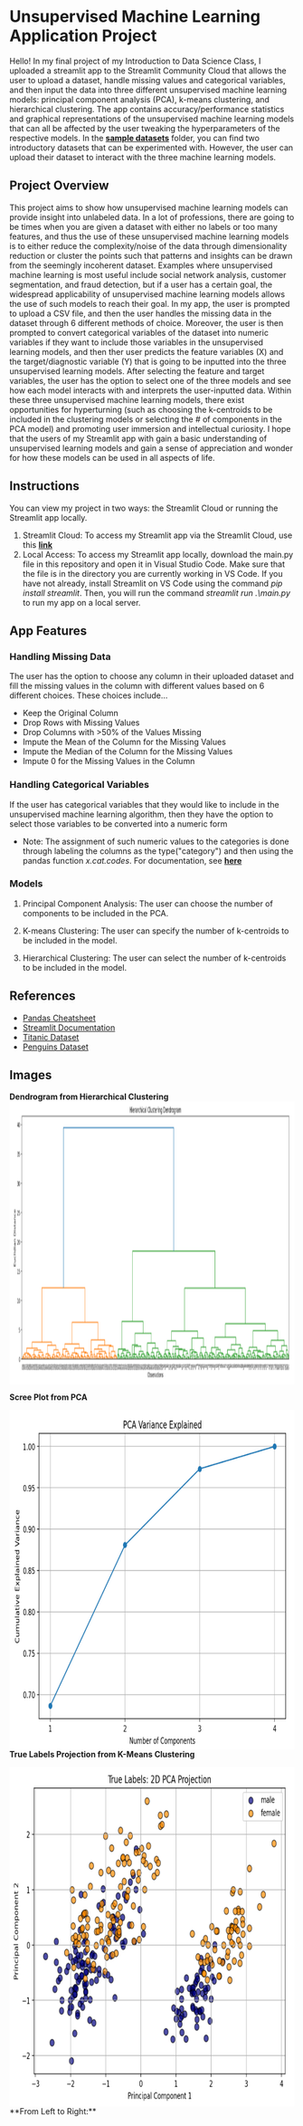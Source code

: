 # Unsupervised Machine Learning Application Project
Hello! In my final project of my Introduction to Data Science Class, I uploaded a streamlit app to the Streamlit Community Cloud that allows the user to upload a dataset, handle missing values and categorical variables, and then input the data into three different unsupervised machine learning models: principal component analysis (PCA), k-means clustering, and hierarchical clustering. The app contains accuracy/performance statistics and graphical representations of the unsupervised machine learning models that can all be affected by the user tweaking the hyperparameters of the respective models. In the **[sample datasets](https://github.com/roccoperi/PERI-Data-Science-Portfolio/tree/main/MLUNsupervisedApp/sample%20datasets)** folder, you can find two introductory datasets that can be experimented with. However, the user can upload their dataset to interact with the three machine learning models.

## Project Overview
This project aims to show how unsupervised machine learning models can provide insight into unlabeled data. In a lot of professions, there are going to be times when you are given a dataset with either no labels or too many features, and thus the use of these unsupervised machine learning models is to either reduce the complexity/noise of the data through dimensionality reduction or cluster the points such that patterns and insights can be drawn from the seemingly incoherent dataset. Examples where unsupervised machine learning is most useful include social network analysis, customer segmentation, and fraud detection, but if a user has a certain goal, the widespread applicability of unsupervised machine learning models allows the use of such models to reach their goal. In my app, the user is prompted to upload a CSV file, and then the user handles the missing data in the dataset through 6 different methods of choice. Moreover, the user is then prompted to convert categorical variables of the dataset into numeric variables if they want to include those variables in the unsupervised learning models, and then ther user predicts the feature variables (X) and the target/diagnostic variable (Y) that is going to be inputted into the three unsupervised learning models. After selecting the feature and target variables, the user has the option to select one of the three models and see how each model interacts with and interprets the user-inputted data. Within these three unsupervised machine learning models, there exist opportunities for hyperturning (such as choosing the k-centroids to be included in the clustering models or selecting the # of components in the PCA model) and promoting user immersion and intellectual curiosity. I hope that the users of my Streamlit app with gain a basic understanding of unsupervised learning models and gain a sense of appreciation and wonder for how these models can be used in all aspects of life. 

## Instructions
You can view my project in two ways: the Streamlit Cloud or running the Streamlit app locally. 
1. Streamlit Cloud: To access my Streamlit app via the Streamlit Cloud, use this **[link](https://peri-data-science-portfolio-klr2q4kefbndjg4fcddwne.streamlit.app/)**
2. Local Access: To access my Streamlit app locally, download the main.py file in this repository and open it in Visual Studio Code. Make sure that the file is in the directory you are currently working in VS Code. If you have not already, install Streamlit on VS Code using the command *pip install streamlit*. Then, you will run the command *streamlit run .\main.py* to run my app on a local server. 

## App Features
### Handling Missing Data
The user has the option to choose any column in their uploaded dataset and fill the missing values in the column with different values based on 6 different choices. These choices include...
- Keep the Original Column
- Drop Rows with Missing Values
- Drop Columns with >50% of the Values Missing
- Impute the Mean of the Column for the Missing Values
- Impute the Median of the Column for the Missing Values
- Impute 0 for the Missing Values in the Column

### Handling Categorical Variables 
If the user has categorical variables that they would like to include in the unsupervised machine learning algorithm, then they have the option to select those variables to be converted into a numeric form 
 - Note: The assignment of such numeric values to the categories is done through labeling the columns as the type("category") and then using the pandas function *x.cat.codes*. For documentation, see **[here](https://pandas.pydata.org/docs/reference/api/pandas.Series.cat.codes.html)**

### Models 
1. Principal Component Analysis: The user can choose the number of components to be included in the PCA. 

2. K-means Clustering: The user can specify the number of k-centroids to be included in the model.

3. Hierarchical Clustering: The user can select the number of k-centroids to be included in the model.
   
## References 
- [Pandas Cheatsheet](https://pandas.pydata.org/Pandas_Cheat_Sheet.pdf)
- [Streamlit Documentation](https://docs.streamlit.io/)
- [Titanic Dataset](https://www.kaggle.com/c/titanic/data)
- [Penguins Dataset](https://allisonhorst.github.io/palmerpenguins/articles/intro.html)

## Images
**Dendrogram from Hierarchical Clustering**
<img align="center" width="900" height="500" src="https://github.com/roccoperi/PERI-Data-Science-Portfolio/blob/main/MLUNsupervisedApp/images/dendogram.png"> 

**Scree Plot from PCA**

<img align="left" width="800" height="600" src="https://github.com/roccoperi/PERI-Data-Science-Portfolio/blob/main/MLUNsupervisedApp/images/pca%20variance.png"> 


**True Labels Projection from K-Means Clustering**

<img align="left" width="800" height="600" src="https://github.com/roccoperi/PERI-Data-Science-Portfolio/blob/main/MLUNsupervisedApp/images/true_labels_kmeans.png"> 
**From Left to Right:**






